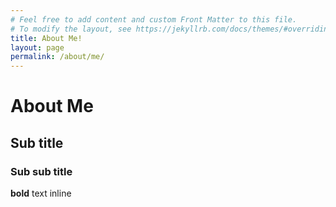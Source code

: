 ```yaml
---
# Feel free to add content and custom Front Matter to this file.
# To modify the layout, see https://jekyllrb.com/docs/themes/#overriding-theme-defaults
title: About Me!
layout: page
permalink: /about/me/
---
```


# About Me

## Sub title

### Sub sub title

**bold** text inline
